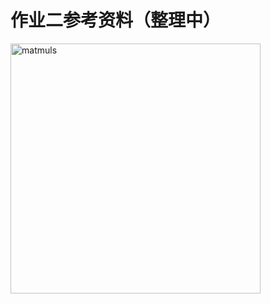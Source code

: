 # 作业二参考资料（整理中）


<img src="https://github.com/user-attachments/assets/c8370d37-f06e-40a3-a2c0-a034f3f6887d" alt="matmuls" width="400"/>
